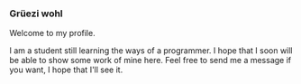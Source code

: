 ### Grüezi wohl

Welcome to my profile.

I am a student still learning the ways of a programmer. I hope that I soon will be able to show some work of mine here.
Feel free to send me a message if you want, I hope that I'll see it.

<!--
**K-Trout/K-Trout** is a ✨ _special_ ✨ repository because its `README.md` (this file) appears on your GitHub profile.

Here are some ideas to get you started:

- 🔭 I’m currently working on ...
- 🌱 I’m currently learning ...
- 👯 I’m looking to collaborate on ...
- 🤔 I’m looking for help with ...
- 💬 Ask me about ...
- 📫 How to reach me: ...
- 😄 Pronouns: ...
- ⚡ Fun fact: ...
-->
